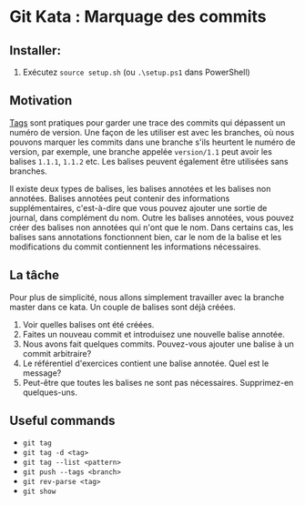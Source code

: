 # Git Kata : Marquage des commits
## Installer:

1. Exécutez `source setup.sh` (ou `.\setup.ps1` dans PowerShell)

## Motivation

[Tags](https://git-scm.com/book/en/v2/Git-Basics-Tagging) sont pratiques pour
garder une trace des commits qui dépassent un numéro de version. Une façon de les utiliser est
avec les branches, où nous pouvons marquer les commits dans une branche s'ils heurtent le
numéro de version, par exemple, une branche appelée `version/1.1` peut avoir les balises `1.1.1`,
`1.1.2` etc. Les balises peuvent également être utilisées sans branches.

Il existe deux types de balises, les balises annotées et les balises non annotées. Balises annotées
peut contenir des informations supplémentaires, c'est-à-dire que vous pouvez ajouter une sortie de journal, dans
complément du nom. Outre les balises annotées, vous pouvez créer des balises non annotées
qui n'ont que le nom. Dans certains cas, les balises sans annotations fonctionnent bien,
car le nom de la balise et les modifications du commit contiennent les informations nécessaires.

## La tâche

Pour plus de simplicité, nous allons simplement travailler avec la branche master dans ce kata. Un couple
de balises sont déjà créées.

1. Voir quelles balises ont été créées.
2. Faites un nouveau commit et introduisez une nouvelle balise annotée.
3. Nous avons fait quelques commits. Pouvez-vous ajouter une balise à un commit arbitraire?
4. Le référentiel d'exercices contient une balise annotée. Quel est le message?
5. Peut-être que toutes les balises ne sont pas nécessaires. Supprimez-en quelques-uns.

## Useful commands
- `git tag`
- `git tag -d <tag>`
- `git tag --list <pattern>`
- `git push --tags <branch>`
- `git rev-parse <tag>`
- `git show`
